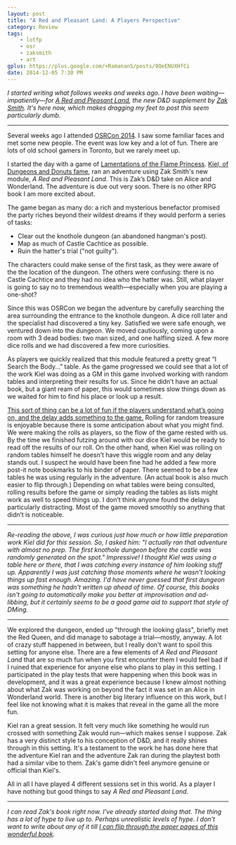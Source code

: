 ```yaml
---
layout: post
title: "A Red and Pleasant Land: A Players Perspective"
category: Review
tags:
    - lotfp
    - osr
    - zaksmith
    - art
gplus: https://plus.google.com/+RamananS/posts/9QeENUXHfCi
date: 2014-12-05 7:30 PM
---
```


<em>I started writing what follows weeks and weeks ago. I have been waiting—impatiently—for [_A Red and Pleasant Land_][rpl], the new D&D supplement by [Zak Smith][zak]. It's here now, which makes dragging my feet to post this seem particularly dumb.</em>

---

Several weeks ago I attended [OSRCon 2014][osrcon]. I saw some familiar faces and met some new people. The event was low key and a lot of fun. There are lots of old school gamers in Toronto, but we rarely meet up.

I started the day with a game of [Lamentations of the Flame Princess][lotfp]. [Kiel, of Dungeons and Donuts fame,][kiel] ran an adventure using Zak Smith's new module, *A Red and Pleasant Land*. This is Zak’s D&D take on Alice and Wonderland. The adventure is due out very soon. There is no other RPG book I am more excited about.

The game began as many do: a rich and mysterious benefactor promised the party riches beyond their wildest dreams if they would perform a series of tasks:

- Clear out the knothole dungeon (an abandoned hangman's post).
- Map as much of Castle Cachtice as possible.
- Ruin the hatter's trial ("not guilty").

The characters could make sense of the first task, as they were aware of the the location of the dungeon. The others were confusing: there is no Castle Cachtice and they had no idea who the hatter was. Still, what player is going to say no to tremendous wealth—especially when you are playing a one-shot?

Since this was OSRCon we began the adventure by carefully searching the area surrounding the entrance to the knothole dungeon. A dice roll later and the specialist had discovered a tiny key. Satisfied we were safe enough, we ventured down into the dungeon. We moved cautiously, coming upon a room with 3 dead bodies: two man sized, and one halfling sized. A few more dice rolls and we had discovered a few more curiosities.

As players we quickly realized that this module featured a pretty great “I Search the Body…” table. As the game progressed we could see that a lot of the work Kiel was doing as a GM in this game involved working with random tables and interpreting their results for us. Since he didn’t have an actual book, but a giant ream of paper, this would sometimes slow things down as we waited for him to find his place or look up a result.

[This sort of thing can be a lot of fun if the players understand what’s going on, and the delay adds something to the game.][tables] Rolling for random treasure is enjoyable because there is some anticipation about what you might find. We were making the rolls as players, so the flow of the game rested with us. By the time we finished futzing around with our dice Kiel would be ready to read off the results of our roll. On the other hand, when Kiel was rolling on random tables himself he doesn’t have this wiggle room and any delay stands out. I suspect he would have been fine had he added a few more post-it note bookmarks to his binder of paper. There seemed to be a few tables he was using regularly in the adventure. (An actual book is also much easier to flip through.) Depending on what tables were being consulted, rolling results before the game or simply reading the tables as lists might work as well to speed things up. I don’t think anyone found the delays particularly distracting. Most of the game moved smoothly so anything that didn’t is noticeable.

---

<em>Re-reading the above, I was curious just how much or how little preparation work Kiel did for this session. So, I asked him: "I actually ran that adventure with almost no prep. The first knothole dungeon before the castle was randomly generated on the spot." Impressive! I thought Kiel was using a table here or there, that I was catching every instance of him looking stuff up. Apparently I was just catching those moments where he wasn't looking things up fast enough. Amazing. I'd have never guessed that first dungeon was something he hadn't written up ahead of time. Of course, this books isn't going to automatically make you better at improvisation and ad-libbing, but it certainly seems to be a good game aid to support that style of DMing.</em>

---

We explored the dungeon, ended up "through the looking glass", briefly met the Red Queen, and did manage to sabotage a trial—mostly, anyway. A lot of crazy stuff happened in between, but I really don't want to spoil this setting for anyone else. There are a few elements of _A Red and Pleasant Land_ that are so much fun when you first encounter them I would feel bad if I ruined that experience for anyone else who plans to play in this setting. I participated in the play tests that were happening when this book was in development, and it was a great experience because I knew almost nothing about what Zak was working on beyond the fact it was set in an Alice in Wonderland world. There is another big literary influence on this work, but I feel like not knowing what it is makes that reveal in the game all the more fun.

Kiel ran a great session. It felt very much like something he would run crossed with something Zak would run—which makes sense I suppose. Zak has a very distinct style to his conception of D&D, and it really shines through in this setting. It's a testament to the work he has done here that the adventure Kiel ran and the adventure Zak ran during the playtest both had a similar vibe to them. Zak's game didn't feel anymore genuine or official than Kiel's.

All in all I have played 4 different sessions set in this world. As a player I have nothing but good things to say _A Red and Pleasant Land_.

---

<em>I can read Zak's book right now. I've already started doing that. The thing has a lot of hype to live up to. Perhaps unrealistic levels of hype. I don't want to write about any of it till [I can flip through the paper pages of this wonderful book][zak-rpl].</em>


[zak]: http://dndwithpornstars.blogspot.ca/
[osrcon]: /tag/osrcon/
[rpl]: http://www.lotfp.com/store/index.php?route=product/product&product_id=190
[lotfp]: http://lotfp.com/
[kiel]: http://dungeonsdonuts.tumblr.com
[tables]: http://dndwithpornstars.blogspot.ca/2010/12/fast-tables-slow-tables.html?zx=d57018e0fae5799e
[zak-rpl]: http://dndwithpornstars.blogspot.ca/2014/10/red-pleasant-land-in-flesh.html#links
